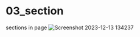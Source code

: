 # 03_section
sections in page
![Screenshot 2023-12-13 134237](https://github.com/Jeel1312/03_section/assets/153166867/ccd1a6cb-eb9d-4174-94cd-a477a46bb14c)
